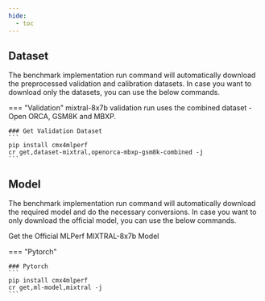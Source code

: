 ```yaml
---
hide:
  - toc
---
```


## Dataset

The benchmark implementation run command will automatically download the preprocessed validation and calibration datasets. In case you want to download only the datasets, you can use the below commands.

=== "Validation"
    mixtral-8x7b validation run uses the combined dataset - Open ORCA, GSM8K and MBXP.

    ### Get Validation Dataset
    ```
    pip install cmx4mlperf
    cr get,dataset-mixtral,openorca-mbxp-gsm8k-combined -j
    ```

## Model
The benchmark implementation run command will automatically download the required model and do the necessary conversions. In case you want to only download the official model, you can use the below commands.

Get the Official MLPerf MIXTRAL-8x7b Model

=== "Pytorch"

    ### Pytorch
    ```
    pip install cmx4mlperf
    cr get,ml-model,mixtral -j
    ```